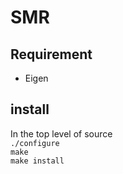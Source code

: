 # SMR

## Requirement  
* Eigen

## install
In the top level of source   
`./configure`  
`make`  
`make install`  
